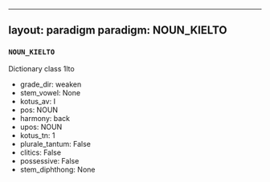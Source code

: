 
---
layout: paradigm
paradigm: NOUN_KIELTO
---
### ` NOUN_KIELTO `

Dictionary class 1lto
* grade_dir: weaken
* stem_vowel: None
* kotus_av: I
* pos: NOUN
* harmony: back
* upos: NOUN
* kotus_tn: 1
* plurale_tantum: False
* clitics: False
* possessive: False
* stem_diphthong: None
